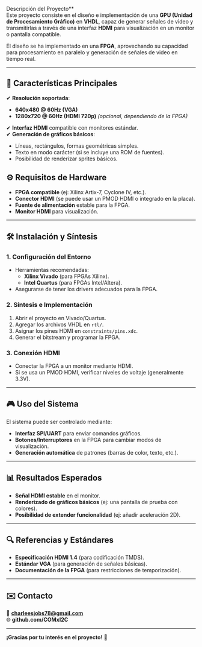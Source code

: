 Descripción del Proyecto**  
Este proyecto consiste en el diseño e implementación de una **GPU (Unidad de Procesamiento Gráfico)** en **VHDL**, capaz de generar señales de video y transmitirlas a través de una interfaz **HDMI** para visualización en un monitor o pantalla compatible.  

El diseño se ha implementado en una **FPGA**, aprovechando su capacidad para procesamiento en paralelo y generación de señales de video en tiempo real.  

---

## **🎯 Características Principales**  
✔ **Resolución soportada**:  
   - **640x480 @ 60Hz (VGA)**  
   - **1280x720 @ 60Hz (HDMI 720p)** *(opcional, dependiendo de la FPGA)*  

✔ **Interfaz HDMI** compatible con monitores estándar.  
✔ **Generación de gráficos básicos**:  
   - Líneas, rectángulos, formas geométricas simples.  
   - Texto en modo carácter (si se incluye una ROM de fuentes).  
   - Posibilidad de renderizar sprites básicos.  

## **⚙️ Requisitos de Hardware**  
- **FPGA compatible** (ej: Xilinx Artix-7, Cyclone IV, etc.).  
- **Conector HDMI** (se puede usar un PMOD HDMI o integrado en la placa).  
- **Fuente de alimentación** estable para la FPGA.  
- **Monitor HDMI** para visualización.  

---

## **🛠️ Instalación y Síntesis**  
### **1. Configuración del Entorno**  
- Herramientas recomendadas:  
  - **Xilinx Vivado** (para FPGAs Xilinx).  
  - **Intel Quartus** (para FPGAs Intel/Altera).  
- Asegurarse de tener los drivers adecuados para la FPGA.  

### **2. Síntesis e Implementación**  
1. Abrir el proyecto en Vivado/Quartus.  
2. Agregar los archivos VHDL en `rtl/`.  
3. Asignar los pines HDMI en `constraints/pins.xdc`.  
4. Generar el bitstream y programar la FPGA.  

### **3. Conexión HDMI**  
- Conectar la FPGA a un monitor mediante HDMI.  
- Si se usa un PMOD HDMI, verificar niveles de voltaje (generalmente 3.3V).  

---

## **🎮 Uso del Sistema**  
El sistema puede ser controlado mediante:  
- **Interfaz SPI/UART** para enviar comandos gráficos.  
- **Botones/Interruptores** en la FPGA para cambiar modos de visualización.  
- **Generación automática** de patrones (barras de color, texto, etc.).  

---

## **📊 Resultados Esperados**  
- **Señal HDMI estable** en el monitor.  
- **Renderizado de gráficos básicos** (ej: una pantalla de prueba con colores).  
- **Posibilidad de extender funcionalidad** (ej: añadir aceleración 2D).  

---

## **🔍 Referencias y Estándares**  
- **Especificación HDMI 1.4** (para codificación TMDS).  
- **Estándar VGA** (para generación de señales básicas).  
- **Documentación de la FPGA** (para restricciones de temporización).  


---

## **✉️ Contacto**  
📧 **charleesjobs78@gmail.com**  
🌐 **github.com/COMxI2C**  

--- 

**¡Gracias por tu interés en el proyecto!** 🚀
